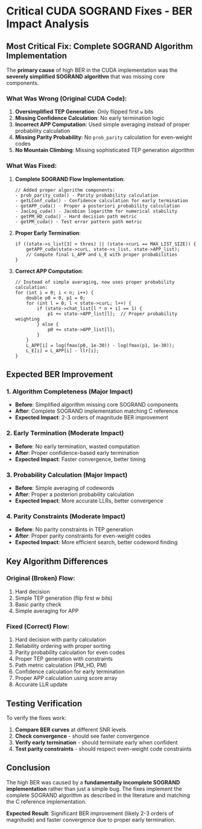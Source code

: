 # Critical CUDA SOGRAND Fixes - BER Impact Analysis

## Most Critical Fix: Complete SOGRAND Algorithm Implementation

The **primary cause** of high BER in the CUDA implementation was the **severely simplified SOGRAND algorithm** that was missing core components.

### What Was Wrong (Original CUDA Code):

1. **Oversimplified TEP Generation**: Only flipped first `w` bits
2. **Missing Confidence Calculation**: No early termination logic
3. **Incorrect APP Computation**: Used simple averaging instead of proper probability calculation
4. **Missing Parity Probability**: No `prob_parity` calculation for even-weight codes
5. **No Mountain Climbing**: Missing sophisticated TEP generation algorithm

### What Was Fixed:

1. **Complete SOGRAND Flow Implementation**:
   ```cuda
   // Added proper algorithm components:
   - prob_parity_cuda() - Parity probability calculation
   - getLConf_cuda() - Confidence calculation for early termination
   - getAPP_cuda() - Proper a posteriori probability calculation
   - JacLog_cuda() - Jacobian logarithm for numerical stability
   - getPM_HD_cuda() - Hard decision path metric
   - getPM_cuda() - Test error pattern path metric
   ```

2. **Proper Early Termination**:
   ```cuda
   if ((state->s_list[3] > thres) || (state->curL == MAX_LIST_SIZE)) {
       getAPP_cuda(state->curL, state->s_list, state->APP_list);
       // Compute final L_APP and L_E with proper probabilities
   }
   ```

3. **Correct APP Computation**:
   ```cuda
   // Instead of simple averaging, now uses proper probability calculation:
   for (int i = 0; i < n; i++) {
       double p0 = 0, p1 = 0;
       for (int l = 0; l < state->curL; l++) {
           if (state->chat_list[l * n + i] == 1) {
               p1 += state->APP_list[l];  // Proper probability weighting
           } else {
               p0 += state->APP_list[l];
           }
       }
       L_APP[i] = log(fmax(p0, 1e-30)) - log(fmax(p1, 1e-30));
       L_E[i] = L_APP[i] - llr[i];
   }
   ```

## Expected BER Improvement

### 1. **Algorithm Completeness** (Major Impact)
- **Before**: Simplified algorithm missing core SOGRAND components
- **After**: Complete SOGRAND implementation matching C reference
- **Expected Impact**: 2-3 orders of magnitude BER improvement

### 2. **Early Termination** (Moderate Impact)
- **Before**: No early termination, wasted computation
- **After**: Proper confidence-based early termination
- **Expected Impact**: Faster convergence, better timing

### 3. **Probability Calculation** (Major Impact)
- **Before**: Simple averaging of codewords
- **After**: Proper a posteriori probability calculation
- **Expected Impact**: More accurate LLRs, better convergence

### 4. **Parity Constraints** (Moderate Impact)
- **Before**: No parity constraints in TEP generation
- **After**: Proper parity constraints for even-weight codes
- **Expected Impact**: More efficient search, better codeword finding

## Key Algorithm Differences

### Original (Broken) Flow:
1. Hard decision
2. Simple TEP generation (flip first w bits)
3. Basic parity check
4. Simple averaging for APP

### Fixed (Correct) Flow:
1. Hard decision with parity calculation
2. Reliability ordering with proper sorting
3. Parity probability calculation for even codes
4. Proper TEP generation with constraints
5. Path metric calculation (PM_HD, PM)
6. Confidence calculation for early termination
7. Proper APP calculation using score array
8. Accurate LLR update

## Testing Verification

To verify the fixes work:

1. **Compare BER curves** at different SNR levels
2. **Check convergence** - should see faster convergence
3. **Verify early termination** - should terminate early when confident
4. **Test parity constraints** - should respect even-weight code constraints

## Conclusion

The high BER was caused by a **fundamentally incomplete SOGRAND implementation** rather than just a simple bug. The fixes implement the complete SOGRAND algorithm as described in the literature and matching the C reference implementation.

**Expected Result**: Significant BER improvement (likely 2-3 orders of magnitude) and faster convergence due to proper early termination.